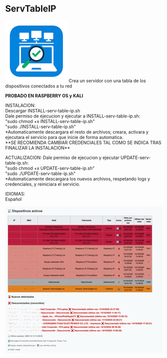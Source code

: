 # ServTableIP<br>
<img src="https://github.com/X43K/ServTableIP/blob/e528e7f4c89b6144d72e9558aaa671c59bac6e1e/IMG_1621.webp">
Crea un servidor con una tabla de los dispositivos conectados a tu red

**PROBADO EN RASPBERRY OS y KALI**

<p>INSTALACION:<br>
Descargar INSTALL-serv-table-ip.sh<br>
Dale permiso de ejecucion y ejecutar a INSTALL-serv-table-ip.sh:<br>
"sudo chmod +x INSTALL-serv-table-ip.sh"<br>
"sudo ./INSTALL-serv-table-ip.sh"<br>
*Automaticamente descargara el resto de archivos; creara, activara y ejecutara el servicio para que inicie de forma automatica.<br>
**SE RECOMIENDA CAMBIAR CREDENCIALES TAL COMO SE INDICA TRAS FINALIZAR LA INSTALACION**</p>

<p>ACTUALIZACION:
Dale permiso de ejecucion y ejecutar UPDATE-serv-table-ip.sh:<br>
"sudo chmod +x UPDATE-serv-table-ip.sh"<br>
"sudo ./UPDATE-serv-table-ip.sh"<br>
*Automaticamente descargara los nuevos archivos, respetando logs y credenciales, y reiniciara el servicio.</p>

<p>IDIOMAS:<br>
Español</p>


<img src="https://github.com/X43K/ServTableIP/blob/a9ac8a79b65d2dea99f4dadd71271b359d24fd6f/IMG_0168.png">
